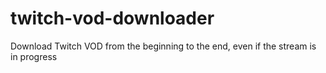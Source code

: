 # twitch-vod-downloader
Download Twitch VOD from the beginning to the end, even if the stream is in progress
